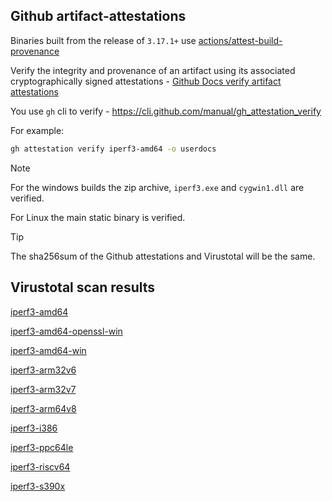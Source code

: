 ## Github artifact-attestations

Binaries built from the release of `3.17.1+` use [actions/attest-build-provenance](https://github.com/actions/attest-build-provenance)

Verify the integrity and provenance of an artifact using its associated cryptographically signed attestations - [Github Docs verify artifact attestations](https://docs.github.com/en/actions/security-for-github-actions/using-artifact-attestations/using-artifact-attestations-to-establish-provenance-for-builds#verifying-artifact-attestations-with-the-github-cli)

You use `gh` cli to verify - https://cli.github.com/manual/gh_attestation_verify

For example:

```bash
gh attestation verify iperf3-amd64 -o userdocs
```

> [!NOTE]
> For the windows builds the zip archive, `iperf3.exe` and `cygwin1.dll` are verified.
>
> For Linux the main static binary is verified.

> [!TIP]
> The sha256sum of the Github attestations and Virustotal will be the same.

## Virustotal scan results

[iperf3-amd64](https://www.virustotal.com/gui/file-analysis/ODZjYjU4YmJmMmJlZWY4NTJlNDUxZTUxOTMzMTJjMjI6MTcyODgzMTAxOA==/detection)

[iperf3-amd64-openssl-win](https://www.virustotal.com/gui/file-analysis/YjZlNjBjODMxOTVkZWEzZTM1OWRjM2E3ODk4ZDBkMDg6MTcyODgzMTk3Ng==/detection)

[iperf3-amd64-win](https://www.virustotal.com/gui/file-analysis/YTNkYTkxNjhjN2IzNTRiYjQzZGMxYjgwNjc1MThjZDI6MTcyODgzMTQ2NQ==/detection)

[iperf3-arm32v6](https://www.virustotal.com/gui/file-analysis/MjU3YTMyM2UxYTBiMzgyNTE1MjJhMDdmNjhjYzM2Y2E6MTcyODgzMTIxMg==/detection)

[iperf3-arm32v7](https://www.virustotal.com/gui/file-analysis/YWYwMmYyMmE5MzRiYmYzYjllN2EzZjQwMmEyZjRlNzQ6MTcyODgzMTExMA==/detection)

[iperf3-arm64v8](https://www.virustotal.com/gui/file-analysis/MDdlOTAwNTk2Yjk0MDg4MTg4YmQxYzQ4ZDQ1YWZlNTU6MTcyODgzMTE0Mw==/detection)

[iperf3-i386](https://www.virustotal.com/gui/file-analysis/NmUyMDllNzE3MGI1MzcwMzU4MGFmNDg3NDEyZjAxODY6MTcyODgzMTAzOQ==/detection)

[iperf3-ppc64le](https://www.virustotal.com/gui/file-analysis/ODg3NTk5NzIwNjAyNThhMWMwYmUwYzM3YjgyMjg0ODM6MTcyODgzMTExNg==/detection)

[iperf3-riscv64](https://www.virustotal.com/gui/file-analysis/OWJlNWNjYmJkOTUzYzMxNDFmOGEwMDNkZjgwMmZjZGE6MTcyODgzMTExNw==/detection)

[iperf3-s390x](https://www.virustotal.com/gui/file-analysis/ZGRlNzU3ODFiNWE5NGM3ZTNkMmYxNzYzYTc3ZGFlMDQ6MTcyODgzMTE0NA==/detection)
